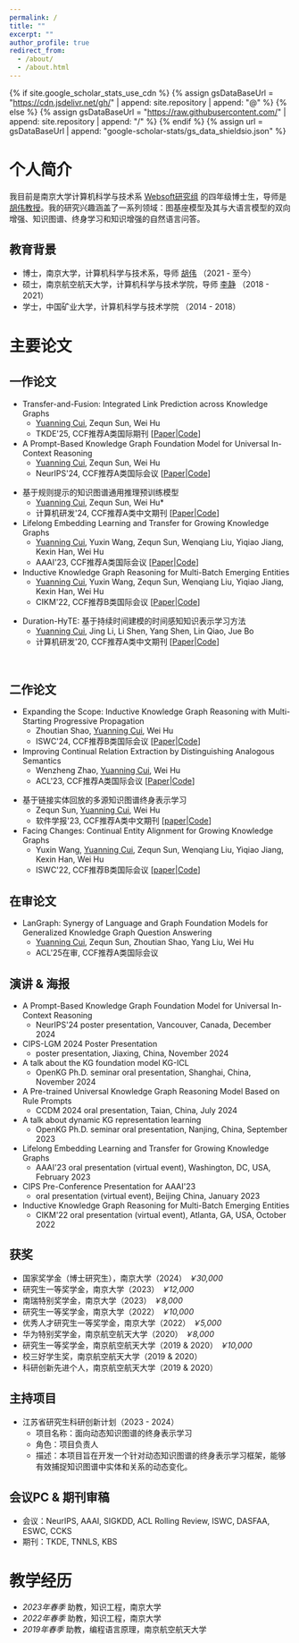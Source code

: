 ```yaml
---
permalink: /
title: ""
excerpt: ""
author_profile: true
redirect_from: 
  - /about/
  - /about.html
---
```

{% if site.google_scholar_stats_use_cdn %}
{% assign gsDataBaseUrl = "https://cdn.jsdelivr.net/gh/" | append: site.repository | append: "@" %}
{% else %}
{% assign gsDataBaseUrl = "https://raw.githubusercontent.com/" | append: site.repository | append: "/" %}
{% endif %}
{% assign url = gsDataBaseUrl | append: "google-scholar-stats/gs_data_shieldsio.json" %}
<span class='anchor' id='about-me'></span>
# 个人简介
我目前是南京大学计算机科学与技术系 [Websoft研究组](http://ws.nju.edu.cn/wiki/Wiki.jsp?page=Websoft) 的四年级博士生，导师是 [胡伟教授](http://ws.nju.edu.cn/~whu)。我的研究兴趣涵盖了一系列领域：图基座模型及其与大语言模型的双向增强、知识图谱、终身学习和知识增强的自然语言问答。
## 教育背景
- 博士，南京大学，计算机科学与技术系，导师 [胡伟](http://ws.nju.edu.cn/~whu) （2021 - 至今）
- 硕士，南京航空航天大学，计算机科学与技术学院，导师 [李静](https://faculty.nuaa.edu.cn/lj12/zh_CN/index.htm) （2018 - 2021）
- 学士，中国矿业大学，计算机科学与技术学院 （2014 - 2018）

[comment]: <> (# Recent News)
[comment]: <> (- [*2025.02*] One 1st-author paper accepted to TKDE'2025!)
[comment]: <> (- [*2024.11*] Invited by OpenKG to give a [talk]&#40;https://github.com/nju-websoft/KG-ICL/blob/main/OpenKG-Slides-11.21.pdf&#41; on KG-ICL at Tongji University!)
[comment]: <> (- [*2024.11*] Invited by [LMG 2024]&#40;http://lmg.cipsc.org.cn/conference/cips-lmg2024/index.html&#41; to show our [poster]&#40;https://github.com/nju-websoft/KG-ICL/blob/main/poster.pdf&#41; about KG-ICL!)
[comment]: <> (- [*2024.11*] Awarded the National Scholarship!)
[comment]: <> (- [*2024.09*] One 1st-author paper accepted to NeurIPS'2024!)
[comment]: <> (- [*2024.07*] Invited by [CCDM 2024]&#40;https://ccf.org.cn/CCDM2024/general_3024&#41; to give a talk on RulePrem.)
[comment]: <> (- [*2024.06*] One 2nd-author paper accepted to ISWC'2024!)
[comment]: <> (- [*2024.05*] One 1st-author paper accepted to JCRD'2024!)
[comment]: <> (- [*2024.05*] One research project &#40;led by me&#41; under the Jiangsu Province Graduate Innovation Program, successfully concluded!)
# 主要论文
## 一作论文
- Transfer-and-Fusion: Integrated Link Prediction across Knowledge Graphs
  - <u>Yuanning Cui</u>, Zequn Sun, Wei Hu 
  - TKDE'25, CCF推荐A类国际期刊 \[[Paper](https://ieeexplore.ieee.org/document/10897840)\|[Code](https://github.com/websoft/CLP)\]
- A Prompt-Based Knowledge Graph Foundation Model for Universal In-Context Reasoning 
  - <u>Yuanning Cui</u>, Zequn Sun, Wei Hu
  - NeurIPS'24, CCF推荐A类国际会议 \[[Paper](http://ar*xiv.org/abs/2410.12288)\|[Code](https://github.com/nju-websoft/KG-ICL)\]

[comment]: <> (- A Pre-trained Universal Knowledge Graph Reasoning Model Based on Rule Prompts)
[comment]: <> (  - <u>Yuanning Cui</u>, Zequn Sun, Wei Hu* )
[comment]: <> (  - JCRD'24, CCF推荐A类中文期刊 \[[Paper]&#40;https://kns.cnki.net/kcms2/article/abstract?v=Dm4VI7mKrXM7LHO7XuR5Ah1spGUmXEYVjzxlukLRdzjDjjtsVlP874zQ4fWBzBskh7KSAIM4x4wp5d3rYYrZNNZn04-R1dXZ8s1HxHrepbHqk2hpllLo1B6ca57ZBpnKmPVjANx6qVXMqXQycCrajoJ09aTWDb5ZN6UaXGuPOiC6WJAO7_JHKXwlj2C2SG1z&uniplatform=NZKPT&language=CHS&#41;\|[Code]&#40;#&#41;\])
- 基于规则提示的知识图谱通用推理预训练模型
  - <u>Yuanning Cui</u>, Zequn Sun, Wei Hu* 
  - 计算机研发'24, CCF推荐A类中文期刊 \[[Paper](https://kns.cnki.net/kcms2/article/abstract?v=Dm4VI7mKrXM7LHO7XuR5Ah1spGUmXEYVjzxlukLRdzjDjjtsVlP874zQ4fWBzBskh7KSAIM4x4wp5d3rYYrZNNZn04-R1dXZ8s1HxHrepbHqk2hpllLo1B6ca57ZBpnKmPVjANx6qVXMqXQycCrajoJ09aTWDb5ZN6UaXGuPOiC6WJAO7_JHKXwlj2C2SG1z&uniplatform=NZKPT&language=CHS)\|[Code](#)\]
- Lifelong Embedding Learning and Transfer for Growing Knowledge Graphs 
  - <u>Yuanning Cui</u>, Yuxin Wang, Zequn Sun, Wenqiang Liu, Yiqiao Jiang, Kexin Han, Wei Hu  
  - AAAI'23, CCF推荐A类国际会议 \[[Paper](https://ojs.aaai.org/index.php/AAAI/article/view/25539/25311)\|[Code](https://github.com/nju-websoft/LKGE)\]
- Inductive Knowledge Graph Reasoning for Multi-Batch Emerging Entities 
  - <u>Yuanning Cui</u>, Yuxin Wang, Zequn Sun, Wenqiang Liu, Yiqiao Jiang, Kexin Han, Wei Hu 
  - CIKM'22, CCF推荐B类国际会议 \[[Paper](https://arxiv.org/pdf/2208.10378)\|[Code](https://github.com/nju-websoft/MBE)\]

[comment]: <> (- Duration-HyTE: A Time-Aware Knowledge Representation Learning Method Based on Duration Modeling)

[comment]: <> (  - <u>Yuanning Cui</u>, Jing Li, Li Shen, Yang Shen, Lin Qiao, Jue Bo)

[comment]: <> (  - JCRD'20, CCF推荐A类中文期刊 \[[Paper]&#40;https://kns.cnki.net/kcms2/article/abstract?v=iAN2XHIMbKv9vGU554HyrEtVJcU5_YanS7VkxsgoI5O3ICEpPdsZsnBsZwd_ppH_Fo4uZv2sgGz4J1jcwPfUlqsb_iwt2quuKzaLT39NPaO6sDV6mwGh9Z_Zs5yj_OPjngJDE-F8mksSLxl98nxgTznUyxHut420VQhHQJUsXpD-B2u5yZC-r81E9tSborFn&uniplatform=NZKPT&language=CHS&#41;\|[Code]&#40;#&#41;\])

- Duration-HyTE: 基于持续时间建模的时间感知知识表示学习方法
  - <u>Yuanning Cui</u>, Jing Li, Li Shen, Yang Shen, Lin Qiao, Jue Bo
  - 计算机研发'20, CCF推荐A类中文期刊 \[[Paper](https://kns.cnki.net/kcms2/article/abstract?v=iAN2XHIMbKv9vGU554HyrEtVJcU5_YanS7VkxsgoI5O3ICEpPdsZsnBsZwd_ppH_Fo4uZv2sgGz4J1jcwPfUlqsb_iwt2quuKzaLT39NPaO6sDV6mwGh9Z_Zs5yj_OPjngJDE-F8mksSLxl98nxgTznUyxHut420VQhHQJUsXpD-B2u5yZC-r81E9tSborFn&uniplatform=NZKPT&language=CHS)\|[Code](#)\]


<br>

## 二作论文
- Expanding the Scope: Inductive Knowledge Graph Reasoning with Multi-Starting Progressive Propagation  
  - Zhoutian Shao, <u>Yuanning Cui</u>, Wei Hu   
  - ISWC'24, CCF推荐B类国际会议 \[[Paper](https://arxiv.org/pdf/2407.10430)\|[Code](https://github.com/nju-websoft/MStar)\] 
- Improving Continual Relation Extraction by Distinguishing Analogous Semantics  
  - Wenzheng Zhao, <u>Yuanning Cui</u>, Wei Hu 
  - ACL'23, CCF推荐A类国际会议 \[[Paper](https://arxiv.org/pdf/2305.06620)\|[Code](https://github.com/nju-websoft/CEAR)\] 

[comment]: <> (- Lifelong Representation Learning of Multi-sourced Knowledge Graphs via Linked Entity Replay)

[comment]: <> (  - Zequn Sun, <u>Yuanning Cui</u>, Wei Hu  )

[comment]: <> (  - JoS'23, CCF推荐A类中文期刊 \[[paper]&#40;https://www.jos.org.cn/josen/article/pdf/6887&#41;\|[Code]&#40;https://github.com/nju-websoft/LifeKE&#41;\])
- 基于链接实体回放的多源知识图谱终身表示学习
  - Zequn Sun, <u>Yuanning Cui</u>, Wei Hu  
  - 软件学报'23, CCF推荐A类中文期刊 \[[paper](https://www.jos.org.cn/josen/article/pdf/6887)\|[Code](https://github.com/nju-websoft/LifeKE)\]
- Facing Changes: Continual Entity Alignment for Growing Knowledge Graphs  
  - Yuxin Wang, <u>Yuanning Cui</u>, Zequn Sun, Wenqiang Liu, Yiqiao Jiang, Kexin Han, Wei Hu  
  - ISWC'22, CCF推荐B类国际会议 \[[paper](https://arxiv.org/pdf/2207.11436)\|[Code](https://github.com/nju-websoft/ContEA)\] 

## 在审论文
- LanGraph: Synergy of Language and Graph Foundation Models for Generalized Knowledge Graph Question Answering
  - <u>Yuanning Cui</u>, Zequn Sun, Zhoutian Shao, Yang Liu, Wei Hu
  - ACL'25在审, CCF推荐A类国际会议 

## 演讲 & 海报
- A Prompt-Based Knowledge Graph Foundation Model for Universal In-Context Reasoning 
  - NeurIPS'24 poster presentation, Vancouver, Canada, December 2024
- CIPS-LGM 2024 Poster Presentation 
  - poster presentation, Jiaxing, China, November 2024
- A talk about the KG foundation model KG-ICL
  - OpenKG Ph.D. seminar oral presentation, Shanghai, China, November 2024
- A Pre-trained Universal Knowledge Graph Reasoning Model Based on Rule Prompts
  - CCDM 2024 oral presentation, Taian, China, July 2024
- A talk about dynamic KG representation learning  
  - OpenKG Ph.D. seminar oral presentation, Nanjing, China, September 2023
- Lifelong Embedding Learning and Transfer for Growing Knowledge Graphs
    - AAAI'23 oral presentation (virtual event), Washington, DC, USA, February 2023
- CIPS Pre-Conference Presentation for AAAI'23
  - oral presentation (virtual event), Beijing China, January 2023
- Inductive Knowledge Graph Reasoning for Multi-Batch Emerging Entities
  - CIKM'22 oral presentation (virtual event), Atlanta, GA, USA, October 2022

## 获奖
- 国家奖学金（博士研究生），南京大学（2024） *￥30,000*
- 研究生一等奖学金，南京大学（2023） *￥12,000*
- 南瑞特别奖学金，南京大学（2023） *￥8,000*
- 研究生一等奖学金，南京大学（2022） *￥10,000*
- 优秀人才研究生一等奖学金，南京大学（2022） *￥5,000*
- 华为特别奖学金，南京航空航天大学（2020） *￥8,000*
- 研究生一等奖学金，南京航空航天大学（2019 & 2020） *￥10,000*
- 校三好学生奖，南京航空航天大学（2019 & 2020）
- 科研创新先进个人，南京航空航天大学（2019 & 2020）

## 主持项目
- 江苏省研究生科研创新计划（2023 - 2024）
  - 项目名称：面向动态知识图谱的终身表示学习
  - 角色：项目负责人
  - 描述：本项目旨在开发一个针对动态知识图谱的终身表示学习框架，能够有效捕捉知识图谱中实体和关系的动态变化。

## 会议PC & 期刊审稿
- 会议：NeurIPS, AAAI, SIGKDD, ACL Rolling Review, ISWC, DASFAA, ESWC, CCKS
- 期刊：TKDE, TNNLS, KBS
  
# 教学经历
- *2023年春季* 助教，知识工程，南京大学
- *2022年春季* 助教，知识工程，南京大学
- *2019年春季* 助教，编程语言原理，南京航空航天大学